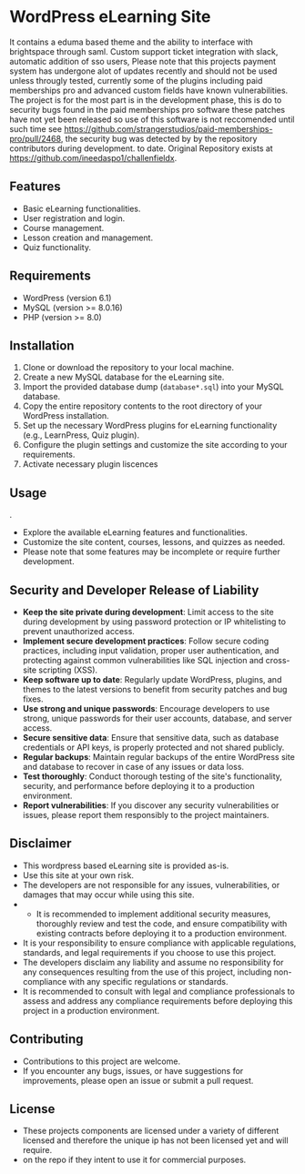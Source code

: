 # WordPress eLearning Site 



It contains a eduma based theme  and the ability to interface with brightspace through saml. Custom support ticket integration with slack, automatic addition of sso users, Please note that this projects payment system has undergone alot of updates recently and should not be used unless througly tested, currently some of the plugins including paid memberships pro and advanced custom fields have known vulnerabilities. The project is for the most part  is in the development phase, this is do to security bugs found in the paid memberships pro software these patches have not yet been released so use of this software is not reccomended until such time see https://github.com/strangerstudios/paid-memberships-pro/pull/2468, the security bug was detected by by the repository contributors during development. 
to date.  Original Repository exists at https://github.com/ineedaspo1/challenfieldx. 
## Features

- Basic eLearning functionalities.
- User registration and login.
- Course management.
- Lesson creation and management.
- Quiz functionality.

## Requirements

- WordPress (version 6.1)
- MySQL (version >= 8.0.16)
- PHP (version >= 8.0)

## Installation

1. Clone or download the repository to your local machine.
2. Create a new MySQL database for the eLearning site.
3. Import the provided database dump (`database*.sql`) into your MySQL database.
4. Copy the entire repository contents to the root directory of your WordPress installation.
5. Set up the necessary WordPress plugins for eLearning functionality (e.g., LearnPress, Quiz plugin).
6. Configure the plugin settings and customize the site according to your requirements.
7. Activate necessary plugin liscences  


## Usage
.
- Explore the available eLearning features and functionalities.
- Customize the site content, courses, lessons, and quizzes as needed.
- Please note that some features may be incomplete or require further development.


## Security and Developer Release of Liability 

- **Keep the site private during development**: Limit access to the site during development by using password protection or IP whitelisting to prevent unauthorized access.
- **Implement secure development practices**: Follow secure coding practices, including input validation, proper user authentication, and protecting against common vulnerabilities like SQL injection and cross-site scripting (XSS).
- **Keep software up to date**: Regularly update WordPress, plugins, and themes to the latest versions to benefit from security patches and bug fixes.
- **Use strong and unique passwords**: Encourage developers to use strong, unique passwords for their user accounts, database, and server access.
- **Secure sensitive data**: Ensure that sensitive data, such as database credentials or API keys, is properly protected and not shared publicly.
- **Regular backups**: Maintain regular backups of the entire WordPress site and database to recover in case of any issues or data loss.
- **Test thoroughly**: Conduct thorough testing of the site's functionality, security, and performance before deploying it to a production environment.
- **Report vulnerabilities**: If you discover any security vulnerabilities or issues, please report them responsibly to the project maintainers.



## Disclaimer

- This wordpress based  eLearning site is provided as-is.
- Use this site at your own risk.
- The developers are not responsible for any issues, vulnerabilities, or damages that may occur while using this site.
- - It is recommended to implement additional security measures, thoroughly review and test the code, and ensure compatibility with existing contracts before deploying it to a production environment.
- It is your responsibility to ensure compliance with applicable regulations, standards, and legal requirements if you choose to use this project.
- The developers disclaim any liability and assume no responsibility for any consequences resulting from the use of this project, including non-compliance with any specific regulations or standards.
- It is recommended to consult with legal and compliance professionals to assess and address any compliance requirements before deploying this project in a production environment.


## Contributing

- Contributions to this project are welcome.
- If you encounter any bugs, issues, or have suggestions for improvements, please open an issue or submit a pull request.

## License

- These projects components are licensed under a variety of different licensed and therefore the unique ip has not been licensed yet and will require.
- on the repo if they intent to use it for commercial purposes. 
